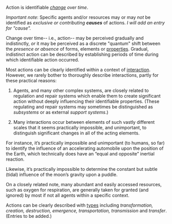 Action is identifiable *[change](https://github.com/gcassel/Modular-Organization-Terminology/blob/master/terms/change.md) over time*. 

*Important note*:  Specific agents and/or resources may or may *not* be identified as *exclusive or contributing **causes*** of actions.  *I will add an entry for "cause".*

Change over time-- i.e., action-- may be perceived gradually and indistinctly, *or* it may be perceived as a discrete "quantum" shift between the *presence or absence* of forms, elements or [properties](https://github.com/gcassel/Modular-Organization-Terminology/blob/master/terms/property.md).   Gradual, indistinct action can be described by establishing periods of time during which identifiable action occurred. 

Most actions can be clearly identified within a context of [interaction](https://github.com/gcassel/Modular-Organization-Terminology/blob/master/terms/interaction.md).  However, we rarely bother to thoroughly describe interactions, partly for these practical reasons:  

1. Agents, and many other complex systems, are closely related to regulation and repair systems which enable them to create significant action without deeply influencing their identifiable properties.  (These regulating and repair systems may sometimes be distinguished as *subsystems* or as external *support systems*.)

2. Many interactions occur between elements of such vastly different scales that it seems practically impossible, and unimportant, to distinguish significant changes in all of the acting elements.  

For instance, it’s practically impossible and unimportant (to humans, so far) to identify the influence of an accelerating automobile upon the position of the Earth, which technically does have an “equal and opposite” inertial reaction.  

Likewise, it’s practically impossible to determine the constant but subtle (tidal) influence of the moon’s gravity upon a puddle.  

On a closely related note, many abundant and easily accessed resources, such as oxygen for respiration, are generally taken for granted (and ignored) by most if not all agents within a specific context.

Actions can be clearly described with [types](https://github.com/gcassel/Modular-Organization-Terminology/blob/master/terms/type.md) including *transformation, creation, destruction, emergence, transportation, transmission* and *transfer*.   (Entries to be added.)
